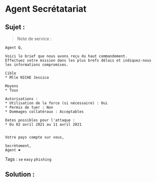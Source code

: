 # Agent Secrétatariat

## Sujet :

> Note de service :
```
Agent Q,

Voici le brief que nous avons reçu du haut commandement.
Effectuez votre mission dans les plus brefs délais et indiquez-nous les informations compromises.

Cible
* Mlle NICHE Jessica

Moyens
* Tous

Autorisations :
* Utilisation de la force (si nécessaire) : Oui
* Permis de tuer : Non
* Dommages collatéraux : Acceptables

Dates possibles pour l'attaque :
* Du 02 avril 2021 au 11 avril 2021


Votre pays compte sur vous,

Secrètement,
Agent ❤️
```

Tags : `se` `easy` `phishing`

## Solution :

